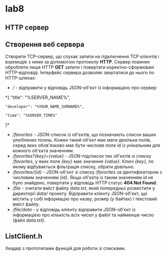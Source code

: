 # lab8
## HTTP сервер
## Створення веб сервера
Створити TCP-сервер, що слухає запити на підключення TCP клієнтів і взаємодіє з ними за допомогою протоколу **HTTP**. Сервер повинен обробляти лише HTTP **GET** запити і повертати коректно-сформовані HTTP-відповіді. Інтерфейс сервера дозволяє звертатися до нього по HTTP-шляхах:
- */* - відправити у відповідь JSON-об'єкт із інформацією про сервер:

*{
    "title": "%SERVER_NAME%",

    "developer": "%YOUR_NAME_SURNAME%", 

    "time": "%SERVER_TIME%"
}*


- */favorites* - JSON-список із об'єктів, що позначають список ваших улюблених пісень. Кожен такий об'єкт має мати декілька полів, серед яких обов'язково має бути числове поле id із унікальним для кожного об'єкта значенням.
- */favorites?{key}={value}* - JSON-підсписок тих об'єктів зі списку */favorites*, у яких поле *{key}* має значення *{value}*. Ключ *{key}*, по якому відбувається фільтрація списку, обрати довільно.
- */favorites/{id}* - JSON-об'єкт зі списку */favorites* за ідентифікатором з числовим значенням *{id}*. Якщо об'єкта із таким значенням *id* не було знайдено, повертати у відповідь HTTP статус **404 Not Found**.
- */file* - зчитати вміст файлу *data.txt*, який попередньо розмістити у директорії *data/* проекту. Відправити клієнту JSON-об'єкт, що містить у собі інформацію про назву, розмір (у байтах) і текстовий вміст файлу.
- */file/data* - у відповідь клієнту відправити JSON-об'єкт із інформацією про кількість всіх чисел у файлі та найменше число (файл *data.txt*).
## ListClient.h
Хеадер з прототипами функцій для роботи зі списками.

